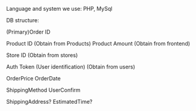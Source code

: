 Language and system we use: PHP, MySql

DB structure:

(Primary)Order ID

Product ID  (Obtain from Products)
Product Amount (Obtain from frontend)

Store ID (Obtain from stores)

Auth Token (User identification) (Obtain from users)

OrderPrice
OrderDate

ShippingMethod
UserConfirm

ShippingAddress?
EstimatedTime?
